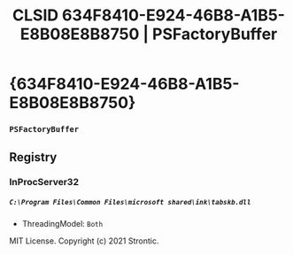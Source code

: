 ﻿---
title: "CLSID 634F8410-E924-46B8-A1B5-E8B08E8B8750 | PSFactoryBuffer"
excerpt: What is COM-Object CLSID 634F8410-E924-46B8-A1B5-E8B08E8B8750?
---

# {634F8410-E924-46B8-A1B5-E8B08E8B8750}

### `PSFactoryBuffer`

## Registry


### InProcServer32

##### `C:\Program Files\Common Files\microsoft shared\ink\tabskb.dll`
* ThreadingModel: `Both`

MIT License. Copyright (c) 2021 Strontic.


